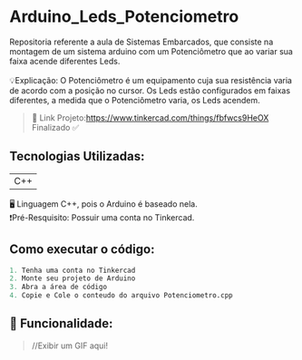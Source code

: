 # Arduino_Leds_Potenciometro
Repositoria referente a aula de Sistemas Embarcados, que consiste na montagem de um sistema arduino com um Potenciômetro que ao variar sua faixa acende diferentes Leds.<br><br>
💡Explicação: O Potenciômetro é um equipamento cuja sua resistência varia de acordo com a posição no cursor. Os Leds estão configurados em faixas diferentes, a medida que o Potenciômetro varia, os Leds acendem.<br>
>🔗 Link Projeto:https://www.tinkercad.com/things/fbfwcs9HeOX <br>
>Finalizado ✅

## Tecnologias Utilizadas:
<table>
  <tr>
    <td> C++ </td>
  </tr>
</table>
🖥️ Linguagem C++, pois o Arduino é baseado nela. <br>
❗Pré-Resquisito: Possuir uma conta no Tinkercad.

## Como executar o código:
```Python
1. Tenha uma conta no Tinkercad
2. Monte seu projeto de Arduino
3. Abra a área de código
4. Copie e Cole o conteudo do arquivo Potenciometro.cpp
```

## 🛞 Funcionalidade:
>//Exibir um GIF aqui!
